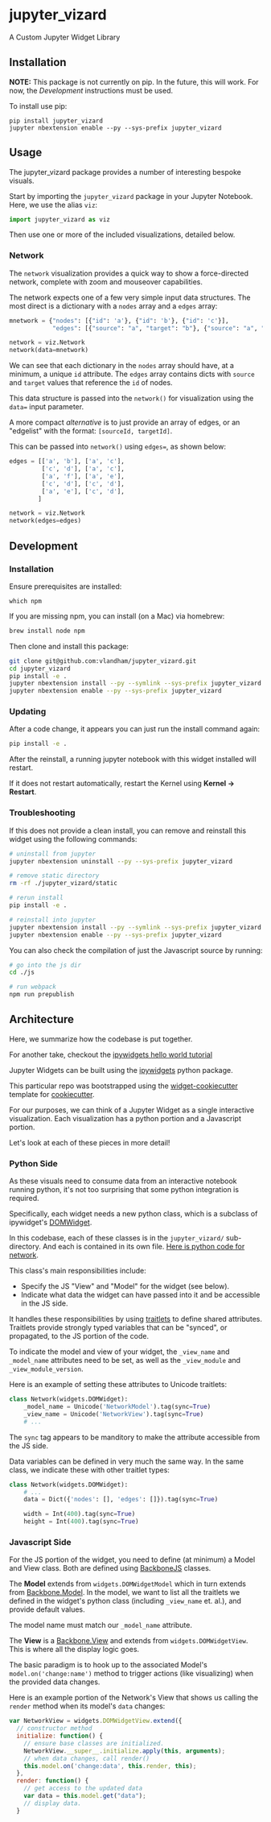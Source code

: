 # jupyter_vizard

A Custom Jupyter Widget Library

## Installation

**NOTE:** This package is not currently on pip. In the future, this will work.
For now, the _Development_ instructions must be used.

To install use pip:

```
pip install jupyter_vizard
jupyter nbextension enable --py --sys-prefix jupyter_vizard
```

## Usage

The jupyter_vizard package provides a number of interesting bespoke visuals.

Start by importing the `jupyter_vizard` package in your Jupyter Notebook.
Here, we use the alias `viz`:

```python
import jupyter_vizard as viz
```

Then use one or more of the included visualizations, detailed below.

### Network

The `network` visualization provides a quick way to show a force-directed network, complete with zoom and mouseover capabilities.

The network expects one of a few very simple input data structures. The most direct is a dictionary with a `nodes` array and a `edges` array:

```python
mnetwork = {"nodes": [{"id": 'a'}, {"id": 'b'}, {"id": 'c'}],
            "edges": [{"source": "a", "target": "b"}, {"source": "a", "target": "c"}]}

network = viz.Network
network(data=mnetwork)
```

We can see that each dictionary in the `nodes` array should have, at a minimum, a unique `id` attribute.
The `edges` array contains dicts with `source` and `target` values that reference the `id` of nodes.

This data structure is passed into the `network()` for visualization using the `data=` input parameter.

A more compact _alternative_ is to just provide an array of edges, or an "edgelist" with the format: `[sourceId, targetId]`.

This can be passed into `network()` using `edges=`, as shown below:

```python
edges = [['a', 'b'], ['a', 'c'],
         ['c', 'd'], ['a', 'c'],
         ['a', 'f'], ['a', 'e'],
         ['c', 'd'], ['c', 'd'],
         ['a', 'e'], ['c', 'd'],
        ]

network = viz.Network
network(edges=edges)
```

## Development

### Installation

Ensure prerequisites are installed:

```
which npm
```

If you are missing npm, you can install (on a Mac) via homebrew:

```bash
brew install node npm
```

Then clone and install this package:

```bash
git clone git@github.com:vlandham/jupyter_vizard.git
cd jupyter_vizard
pip install -e .
jupyter nbextension install --py --symlink --sys-prefix jupyter_vizard
jupyter nbextension enable --py --sys-prefix jupyter_vizard
```

### Updating

After a code change, it appears you can just run the install command again:

```bash
pip install -e .
```

After the reinstall, a running jupyter notebook with this widget installed will restart.

If it does not restart automatically, restart the Kernel using **Kernel ->  Restart**.

### Troubleshooting

If this does not provide a clean install, you can remove and reinstall this widget using the following commands:

```bash
# uninstall from jupyter
jupyter nbextension uninstall --py --sys-prefix jupyter_vizard

# remove static directory
rm -rf ./jupyter_vizard/static

# rerun install
pip install -e .

# reinstall into jupyter
jupyter nbextension install --py --symlink --sys-prefix jupyter_vizard
jupyter nbextension enable --py --sys-prefix jupyter_vizard
```

You can also check the compilation of just the Javascript source by running:

```bash
# go into the js dir
cd ./js

# run webpack
npm run prepublish
```

## Architecture

Here, we summarize how the codebase is put together.

For another take, checkout the [ipywidgets hello world tutorial](http://ipywidgets.readthedocs.io/en/stable/examples/Widget%20Custom.html)

Jupyter Widgets can be built using the [ipywidgets](https://ipywidgets.readthedocs.io/en/latest/#) python package.

This particular repo was bootstrapped using the [widget-cookiecutter](https://github.com/jupyter-widgets/widget-cookiecutter) template for [cookiecutter](https://github.com/audreyr/cookiecutter).

For our purposes, we can think of a Jupyter Widget as a single interactive visualization. Each visualization has a python portion and a Javascript portion.

Let's look at each of these pieces in more detail!

### Python Side

As these visuals need to consume data from an interactive notebook running python, it's not too surprising that some python integration is required.

Specifically, each widget needs a new python class, which is a subclass of ipywidget's [DOMWidget](https://github.com/jupyter-widgets/ipywidgets/blob/master/ipywidgets/widgets/domwidget.py).

In this codebase, each of these classes is in the `jupyter_vizard/` sub-directory. And each is contained in its own file.
[Here is python code for network](https://github.com/vlandham/jupyter_vizard/blob/master/jupyter_vizard/network.py).

This class's main responsibilities include:

* Specify the JS "View" and "Model" for the widget (see below).
* Indicate what data the widget can have passed into it and be accessible in the JS side.

It handles these responsibilities by using [traitlets](https://github.com/ipython/traitlets) to define shared attributes. Traitlets provide strongly typed variables that can be "synced", or propagated, to the JS portion of the code.

To indicate the model and view of your widget, the `_view_name` and `_model_name` attributes need to be set, as well as the `_view_module` and `_view_module_version`.

Here is an example of setting these attributes to Unicode traitlets:

```python
class Network(widgets.DOMWidget):
    _model_name = Unicode('NetworkModel').tag(sync=True)
    _view_name = Unicode('NetworkView').tag(sync=True)
    # ...
```

The `sync` tag appears to be manditory to make the attribute accessible from the JS side.

Data variables can be defined in very much the same way. In the same class, we indicate these with other traitlet types:

```python
class Network(widgets.DOMWidget):
    # ...
    data = Dict({'nodes': [], 'edges': []}).tag(sync=True)

    width = Int(400).tag(sync=True)
    height = Int(400).tag(sync=True)
```

### Javascript Side

For the JS portion of the widget, you need to define (at minimum) a Model and View class. Both are defined using [BackboneJS](http://backbonejs.org/) classes.

The **Model** extends from `widgets.DOMWidgetModel` which in turn extends from [Backbone.Model](http://backbonejs.org/#Model). In the model, we want to list all the traitlets we defined in the widget's python class (including `_view_name` et. al.), and provide default values.

The model name must match our `_model_name` attribute.

The **View** is a [Backbone.View](http://backbonejs.org/#View) and extends from `widgets.DOMWidgetView`. This is where all the display logic goes.

The basic paradigm is to hook up to the associated Model's `model.on('change:name')` method to trigger actions (like visualizing) when the provided data changes.

Here is an example portion of the Network's View that shows us calling the `render` method when its model's `data` changes:

```js
var NetworkView = widgets.DOMWidgetView.extend({
  // constructor method
  initialize: function() {
    // ensure base classes are initialized.
    NetworkView.__super__.initialize.apply(this, arguments);
    // when data changes, call render()
    this.model.on('change:data', this.render, this);
  },
  render: function() {
    // get access to the updated data
    var data = this.model.get("data");
    // display data.
  }
```
